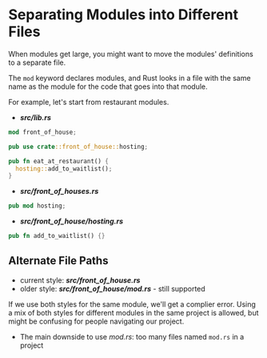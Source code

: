 # Separating Modules into Different Files
When modules get large, you might want to move the modules' definitions to a separate file.

The `mod` keyword declares modules, and Rust looks in a file with the same name as the module for the code that goes into that module.

For example, let's start from restaurant modules.

- ***src/lib.rs***
```rust
mod front_of_house;

pub use crate::front_of_house::hosting;

pub fn eat_at_restaurant() {
  hosting::add_to_waitlist();
}
```

- ***src/front_of_houses.rs***
```rust
pub mod hosting;
```

- ***src/front_of_house/hosting.rs***
```rust
pub fn add_to_waitlist() {}
```

## Alternate File Paths
- current style: ***src/front_of_house.rs***
- older style: ***src/front_of_house/mod.rs*** - still supported

If we use both styles for the same module, we'll get a complier error.
Using a mix of both styles for different modules in the same project is allowed, but might be confusing for people navigating our project.

- The main downside to use *mod.rs*: too many files named `mod.rs` in a project

